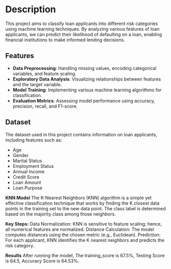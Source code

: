 # Description
This project aims to classify loan applicants into different risk categories using machine learning techniques. By analyzing various features of loan applicants, we can predict their likelihood of defaulting on a loan, enabling financial institutions to make informed lending decisions.

## Features

- **Data Preprocessing**: Handling missing values, encoding categorical variables, and feature scaling.
- **Exploratory Data Analysis**: Visualizing relationships between features and the target variable.
- **Model Training**: Implementing various machine learning algorithms for classification.
- **Evaluation Metrics**: Assessing model performance using accuracy, precision, recall, and F1-score.

## Dataset

The dataset used in this project contains information on loan applicants, including features such as:

- Age
- Gender
- Marital Status
- Employment Status
- Annual Income
- Credit Score
- Loan Amount
- Loan Purpose
  
**KNN Model**
The K-Nearest Neighbors (KNN) algorithm is a simple yet effective classification technique that works by finding the K closest data points in the training set to the new data point. The class label is determined based on the majority class among those neighbors.

**Key Steps:**
Data Normalization: KNN is sensitive to feature scaling; hence, all numerical features are normalized.
Distance Calculation: The model computes distances using the chosen metric (e.g., Euclidean).
Prediction: For each applicant, KNN identifies the K nearest neighbors and predicts the risk category.

**Results**
After running the model, The training_score is 67.5%, Testing Score is 64.5, Accuracy Score is 64.53%.

